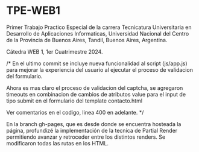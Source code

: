 # TPE-WEB1
Primer Trabajo Practico Especial de la carrera Tecnicatura Universitaria en Desarrollo de Aplicaciones Informaticas, Universidad Nacional del Centro de la Provincia de Buenos Aires, Tandil, Buenos Aires, Argentina.

Cátedra WEB 1, 1er Cuatrimestre 2024.

/* En el ultimo commit se incluye nueva funcionalidad al script (js/app.js) para mejorar la experiencia del usuario al ejecutar el proceso de validacion del formulario.

Ahora es mas claro el proceso de validacion del captcha, se agregaron timeouts en combinacion de cambios de atributos value para el input de tipo submit en el formulario del template contacto.html

Ver comentarios en el codigo, linea 400 en adelante. */

En la branch gh-pages, que es desde donde se encuentra hosteada la página, profundizé la implementación de la tecnica de Partial Render permitiendo avanzar y retroceder entre los distintos renders. Se modificaron todas las rutas en los HTML.
